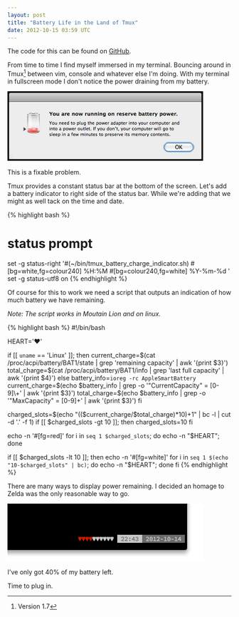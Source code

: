 ```yaml
---
layout: post
title: "Battery Life in the Land of Tmux"
date: 2012-10-15 03:59 UTC
---
```


<div class="panel">
  The code for this can be found on <a href="https://github.com/{{ site.data.author.github }}/tmux_battery_charge_indicator">GitHub</a>.
</div>

From time to time I find myself immersed in my terminal.
Bouncing around in Tmux[^1] between vim, console and whatever else I'm doing.
With my terminal in fullscreen mode I don't notice the power draining from my battery.

![OSX Battery Warning](/images/battery-life-in-the-land-of-tmux/osx-battery-warning.jpg)

This is a fixable problem.
<!--more-->

Tmux provides a constant status bar at the bottom of the screen.
Let's add a battery indicator to right side of the status bar.
While we're adding that we might as well tack on the time and date.

{% highlight bash %}
# status prompt
set -g status-right '#(~/bin/tmux_battery_charge_indicator.sh) #[bg=white,fg=colour240] %H:%M #[bg=colour240,fg=white] %Y-%m-%d '
set -g status-utf8 on
{% endhighlight %}

Of course for this to work we need a script that outputs an indication of how much battery we have remaining.

*Note: The script works in Moutain Lion and on linux.*

{% highlight bash %}
#!/bin/bash

HEART='♥'

if [[ `uname` == 'Linux' ]]; then
  current_charge=$(cat /proc/acpi/battery/BAT1/state | grep 'remaining capacity' | awk '{print $3}')
  total_charge=$(cat /proc/acpi/battery/BAT1/info | grep 'last full capacity' | awk '{print $4}')
else
  battery_info=`ioreg -rc AppleSmartBattery`
  current_charge=$(echo $battery_info | grep -o '"CurrentCapacity" = [0-9]\+' | awk '{print $3}')
  total_charge=$(echo $battery_info | grep -o '"MaxCapacity" = [0-9]\+' | awk '{print $3}')
fi

charged_slots=$(echo "(($current_charge/$total_charge)*10)+1" | bc -l | cut -d '.' -f 1)
if [[ $charged_slots -gt 10 ]]; then
  charged_slots=10
fi

echo -n '#[fg=red]'
for i in `seq 1 $charged_slots`; do echo -n "$HEART"; done

if [[ $charged_slots -lt 10 ]]; then
  echo -n '#[fg=white]'
  for i in `seq 1 $(echo "10-$charged_slots" | bc)`; do echo -n "$HEART"; done
fi
{% endhighlight %}

There are many ways to display power remaining.
I decided an homage to Zelda was the only reasonable way to go.

![Tmux Screen Shot with Heart Based Battery Indicator](/images/battery-life-in-the-land-of-tmux/tmux-status-screenshot.png)

I've only got 40% of my battery left.

Time to plug in.

[^1]: Version 1.7

